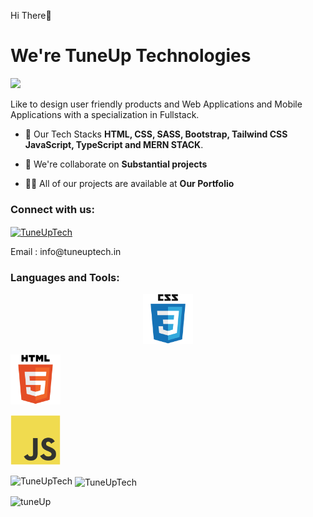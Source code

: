 <p>Hi There👋</p>
<h1>We're TuneUp Technologies</h1>
<img w="100%"
src="https://camo.githubusercontent.com/cae12fddd9d6982901d82580bdf321d81fb299141098ca1c2d4891870827bf17/68747470733a2f2f6d69726f2e6d656469756d2e636f6d2f6d61782f313336302f302a37513379765349765f7430696f4a2d5a2e676966">

<p align="left" font >Like to design user friendly products and Web Applications and Mobile Applications with a specialization in Fullstack.</p>

- 🌱 Our Tech Stacks **HTML, CSS, SASS, Bootstrap, Tailwind CSS JavaScript, TypeScript and MERN STACK**.

- 👯 We're collaborate on **Substantial projects**

- 👨‍💻 All of our projects are available at **Our Portfolio**

<h3 align="left">Connect with us:</h3>
<p align="left">
<a href="https://www.linkedin.com/in/TuneUpTech-p-32583127a/" target="blank"><img align="center" src="https://raw.githubusercontent.com/rahuldkjain/github-profile-readme-generator/master/src/images/icons/Social/linked-in-alt.svg" alt="TuneUpTech" height="30" width="40" /></a>
</p>
<p>Email : info@tuneuptech.in</a>

<h3 align="left">Languages and Tools:</h3>
<p align="center" padding="15">
 <a href="https://www.w3schools.com/css/" target="_blank" rel="noreferrer"> <img src="https://raw.githubusercontent.com/devicons/devicon/master/icons/css3/css3-original-wordmark.svg" alt="css3" width="80" height="80"/> </a>

<a href="https://www.w3.org/html/" target="_blank" rel="noreferrer"> <img src="https://raw.githubusercontent.com/devicons/devicon/master/icons/html5/html5-original-wordmark.svg" alt="html5" width="80" height="80"/> </a>

<a href="https://developer.mozilla.org/en-US/docs/Web/JavaScript" target="_blank" rel="noreferrer"> <img src="https://raw.githubusercontent.com/devicons/devicon/master/icons/javascript/javascript-original.svg" alt="javascript" width="80" height="80"/> </a>

  </p>

<p><img align="left" src="https://github-readme-stats.vercel.app/api/top-langs?username=TuneUpTech&show_icons=true&locale=en&layout=compact" alt="TuneUpTech" /></p>

<p>&nbsp;<img align="center" src="https://github-readme-stats.vercel.app/api?username=TuneUpTech&show_icons=true&locale=en" alt="TuneUpTech" /></p>

<img src="https://github-profile-trophy.vercel.app/?username=TuneUpTech" alt="tuneUp" height="150" width="600"/>

